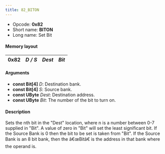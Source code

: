 ```yaml
---
title: 82_BITON
---
```


- Opcode: **0x82**
- Short name: **BITON**
- Long name: Set Bit

#### Memory layout

| 0x82 | *D / S* | *Dest* | *Bit* |
|------|---------|--------|-------|

#### Arguments

- **const Bit\[4\]** *D*: Destination bank.
- **const Bit\[4\]** *S*: Source bank.
- **const UByte** *Dest*: Destination address.
- **const UByte** *Bit*: The number of the bit to turn on.

#### Description

Sets the nth bit in the "Dest" location, where n is a number between 0-7 supplied in "Bit". A value of zero in "Bit" will set the least significant bit. If the Source Bank is 0 then the bit to be set is taken from "Bit". If the Source Bank is an 8 bit bank, then the â€œBitâ€ is the address in that bank where the operand is.
